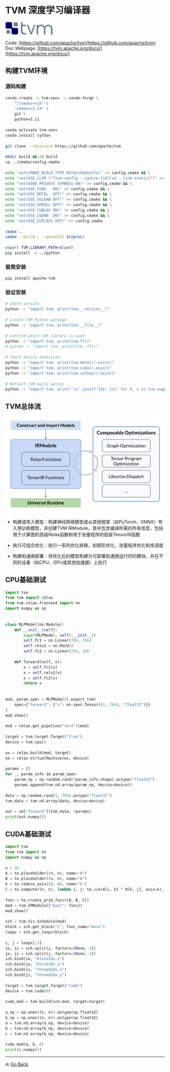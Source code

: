 # TVM 深度学习编译器

<img src="assets/tvm-logo-small.png" width=150/>

Code: [https://github.com/apache/tvm](https://github.com/apache/tvm) \
Doc Webpage: [https://tvm.apache.org/docs/](https://tvm.apache.org/docs/)

## 构建TVM环境

### 源码构建

```bash
conda create -n tvm-venv -c conda-forge \
    "llvmdev>=15" \
    "cmake>=3.24" \
    git \
    python=3.11

conda activate tvm-venv
conda install cython

git clone --recursive https://github.com/apache/tvm

mkdir build && cd build
cp ../cmake/config.cmake .

echo "set(CMAKE_BUILD_TYPE RelWithDebInfo)" >> config.cmake && \
echo "set(USE_LLVM \"llvm-config --ignore-libllvm --link-static\")" >> config.cmake && \
echo "set(HIDE_PRIVATE_SYMBOLS ON)" >> config.cmake && \
echo "set(USE_CUDA   ON)" >> config.cmake && \
echo "set(USE_METAL  OFF)" >> config.cmake && \
echo "set(USE_VULKAN OFF)" >> config.cmake && \
echo "set(USE_OPENCL OFF)" >> config.cmake && \
echo "set(USE_CUBLAS ON)" >> config.cmake && \
echo "set(USE_CUDNN  ON)" >> config.cmake && \
echo "set(USE_CUTLASS OFF)" >> config.cmake

cmake ..
cmake --build . --parallel $(nproc)

export TVM_LIBRARY_PATH=$(pwd)
pip install -e ../python
```

### 极简安装

```bash
pip install apache-tvm
```

### 验证安装

```bash
# Check version
python -c "import tvm; print(tvm.__version__)"

# Locate TVM Python package
python -c "import tvm; print(tvm.__file__)"

# Confirm which TVM library is used
python -c "import tvm; print(tvm.ffi)"
# python -c "import tvm; print(tvm._ffi)"

# Check device detection
python -c "import tvm; print(tvm.metal().exist)"
python -c "import tvm; print(tvm.cuda().exist)"
python -c "import tvm; print(tvm.vulkan().exist)"

# Reflect TVM build option
python -c "import tvm; print('\n'.join(f'{k}: {v}' for k, v in tvm.support.libinfo().items()))"
```

## TVM总体流

<img src="assets/tvm_overall_flow.svg" width=600/>

- 构建或导入模型：构建神经网络模型或从其他框架（如PyTorch、ONNX）导入预训练模型，并创建TVM IRModule，其中包含编译所需的所有信息，包括用于计算图的高级Relax函数和用于张量程序的低级TensorIR函数

- 执行可组合优化：执行一系列优化转换，如图形优化、张量程序优化和库调度

- 构建和通用部署：将优化后的模型构建为可部署到通用运行时的模块，并在不同的设备（如CPU、GPU或其他加速器）上执行

## CPU基础测试

```python
import tvm
from tvm import relax
from tvm.relax.frontend import nn
import numpy as np


class MLPModel(nn.Module):
    def __init__(self):
        super(MLPModel, self).__init__()
        self.fc1 = nn.Linear(784, 256)
        self.relu1 = nn.ReLU()
        self.fc2 = nn.Linear(256, 10)

    def forward(self, x):
        x = self.fc1(x)
        x = self.relu1(x)
        x = self.fc2(x)
        return x


mod, param_spec = MLPModel().export_tvm(
    spec={"forward": {"x": nn.spec.Tensor((1, 784), "float32")}}
)
mod.show()

mod = relax.get_pipeline("zero")(mod)

target = tvm.target.Target("llvm")
device = tvm.cpu()

ex = relax.build(mod, target)
vm = relax.VirtualMachine(ex, device)

params = []
for _, param_info in param_spec:
    param_np = np.random.rand(*param_info.shape).astype("float32")
    params.append(tvm.nd.array(param_np, device=device))

data = np.random.rand(1, 784).astype("float32")
tvm_data = tvm.nd.array(data, device=device)

out = vm["forward"](tvm_data, *params)
print(out.numpy())
```

## CUDA基础测试

```python
import tvm
from tvm import te
import numpy as np

n = 16
A = te.placeholder((n, n), name="A")
B = te.placeholder((n, n), name="B")
k = te.reduce_axis((0, n), name="k")
C = te.compute((n, n), lambda i, j: te.sum(A[i, k] * B[k, j], axis=k), name="C")

func = te.create_prim_func([A, B, C])
mod = tvm.IRModule({"main": func})
mod.show()

sch = tvm.tir.Schedule(mod)
block = sch.get_block("C", func_name="main")
loops = sch.get_loops(block)

i, j = loops[:2]
io, ii = sch.split(i, factors=[None, 4])
jo, ji = sch.split(j, factors=[None, 4])
sch.bind(io, "blockIdx.x")
sch.bind(jo, "blockIdx.y")
sch.bind(ii, "threadIdx.x")
sch.bind(ji, "threadIdx.y")

target = tvm.target.Target("cuda")
device = tvm.cuda(0)

cuda_mod = tvm.build(sch.mod, target=target)

a_np = np.ones((n, n)).astype(np.float32)
b_np = np.ones((n, n)).astype(np.float32)
a = tvm.nd.array(a_np, device=device)
b = tvm.nd.array(b_np, device=device)
c = tvm.nd.array(b_np, device=device)

cuda_mod(a, b, c)
print(c.numpy())
```

***
🔙 [Go Back](README.md)
